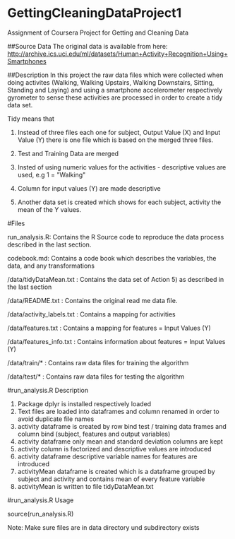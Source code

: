# GettingCleaningDataProject1
Assignment of Coursera Project for Getting and Cleaning Data

##Source Data
The original data is available from here:
http://archive.ics.uci.edu/ml/datasets/Human+Activity+Recognition+Using+Smartphones 

##Description
In this project the raw data files which were collected when doing activites (Walking, Walking Upstairs, Walking Downstairs, Sitting, Standing and Laying) and using a smartphone accelerometer respectively gyrometer to sense these activities are processed in order to create a tidy data set.

Tidy means that

1) Instead of three files each one for  subject, Output Value (X) and Input Value (Y) there is one file which is based on the merged three files.


2) Test and Training Data are merged

3) Insted of using numeric values for the activities - descriptive values are used, e.g 1 = "Walking"

4) Column for input values (Y) are made descriptive

5) Another data set is created which shows for each subject, activity the mean of the Y values.

#Files

run_analysis.R: Contains the R Source code to reproduce the data process described in the last section.

codebook.md: Contains a code book which describes the variables, the data, and any transformations

/data/tidyDataMean.txt : Contains the data set of Action 5) as described in the last section

/data/README.txt : Contains the original read me data file.

/data/activity_labels.txt : Contains a mapping for activities

/data/features.txt : Contains a mapping for features = Input Values (Y)

/data/features_info.txt : Contains information about features = Input Values (Y)

/data/train/* : Contains raw data files for training the algorithm

/data/test/* : Contains raw data files for testing the algorithm

#run_analysis.R Description

1.  Package dplyr is installed respectively loaded
2.  Text files are loaded into dataframes and column renamed in order to avoid duplicate file names
3.  activity dataframe is created by row bind test / training data frames and column bind (subject, features and output variables)
4.  activity dataframe only mean and standard deviation columns are kept
5.  activity column is factorized and descriptive values are introduced
6.  activity dataframe descriptive variable names for features are introduced
7.  activityMean dataframe is created which is a dataframe grouped by subject and activity and contains mean of every feature variable
8.  activityMean is written to file tidyDataMean.txt


#run_analysis.R Usage

source(run_analysis.R)

Note: Make sure files are in data directory und subdirectory exists
